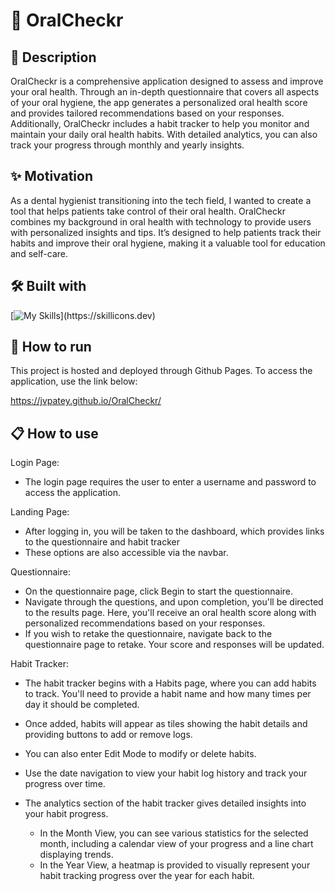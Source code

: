 # 🦷 OralCheckr

## 📝 Description
OralCheckr is a comprehensive application designed to assess and improve your oral health. Through an in-depth questionnaire that covers all aspects of your oral hygiene, the app generates a personalized oral health score and provides tailored recommendations based on your responses. Additionally, OralCheckr includes a habit tracker to help you monitor and maintain your daily oral health habits. With detailed analytics, you can also track your progress through monthly and yearly insights.

## ✨ Motivation
As a dental hygienist transitioning into the tech field, I wanted to create a tool that helps patients take control of their oral health. OralCheckr combines my background in oral health with technology to provide users with personalized insights and tips. It’s designed to help patients track their habits and improve their oral hygiene, making it a valuable tool for education and self-care.

## 🛠️ Built with
[![My Skills](https://skillicons.dev/icons?i=react,vite,ts,styledcomponents,bootstrap,)](https://skillicons.dev)

## 🚀 How to run
This project is hosted and deployed through Github Pages. To access the application, use the link below:

https://jvpatey.github.io/OralCheckr/

## 📋 How to use
Login Page:
- The login page requires the user to enter a username and password to access the application.

Landing Page:
- After logging in, you will be taken to the dashboard, which provides links to the questionnaire and habit tracker
- These options are also accessible via the navbar.

Questionnaire:
- On the questionnaire page, click Begin to start the questionnaire.
- Navigate through the questions, and upon completion, you'll be directed to the results page. Here, you'll receive an oral health score along with personalized recommendations based on your responses.
- If you wish to retake the questionnaire, navigate back to the questionnaire page to retake. Your score and responses will be updated.

Habit Tracker:
- The habit tracker begins with a Habits page, where you can add habits to track. You'll need to provide a habit name and how many times per day it should be completed.
- Once added, habits will appear as tiles showing the habit details and providing buttons to add or remove logs.
- You can also enter Edit Mode to modify or delete habits.
- Use the date navigation to view your habit log history and track your progress over time.

- The analytics section of the habit tracker gives detailed insights into your habit progress.
  - In the Month View, you can see various statistics for the selected month, including a calendar view of your progress and a line chart displaying trends.
  - In the Year View, a heatmap is provided to visually represent your habit tracking progress over the year for each habit.